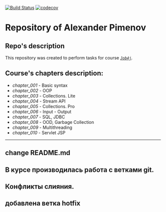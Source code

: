 [![Build Status](https://travis-ci.org/alexander-pimenov/job4j.svg?branch=master)](https://travis-ci.org/alexander-pimenov/job4j)
[![codecov](https://codecov.io/gh/alexander-pimenov/job4j/branch/master/graph/badge.svg)](https://codecov.io/gh/alexander-pimenov/job4j)

# Repository of Alexander Pimenov
<!--Курс _Job4j_. https://job4j.ru/-->
## Repo's description
This repository was created to perform tasks for course _[`Job4j`](http://job4j.ru/)._

## Course's chapters description:
* *chapter_001* - Basic syntax
* *chapter_002* - OOP
* *chapter_003* - Collections. Lite
* *chapter_004* - Stream API
* *chapter_005* - Collections. Pro
* *chapter_006* - Input - Output
* *chapter_007* - SQL, JDBC
* *chapter_008* - OOD, Garbage Collection 
* *chapter_009* - Multithreading
* *chapter_010* - Servlet JSP

---

## change README.md
## В курсе производилась работа с ветками git.
## Конфликты слияния.
## добавлена ветка hotfix

<!--
* *chapter_011* - 
* *chapter_012* - 
* *chapter_013* - 
* *chapter_014* - 
--> 


<!--
* *chapter_001* - Basic syntax
* *chapter_002* - OOP
* *chapter_003* - Collections. Lite
* *chapter_004* - Stream API
* *chapter_005* - Collections. Pro
* *chapter_006* - Multithreading
* *chapter_007* - SQL, JDBC
* *chapter_008* - IO
* *chapter_009* - OOD
* *chapter_010* - Garbage Collection
* *chapter_011* - Advanced algorithms
* *chapter_012* - Servlet/JSP 
* *chapter_013* - Hibernate 
* *chapter_014* - Spring 
-->
